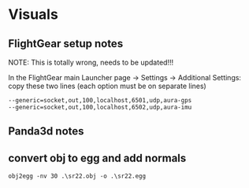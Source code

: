 # Visuals

## FlightGear setup notes

NOTE: This is totally wrong, needs to be updated!!!

In the FlightGear main Launcher page -> Settings -> Additional
Settings: copy these two lines (each option must be on separate lines)

    --generic=socket,out,100,localhost,6501,udp,aura-gps
    --generic=socket,out,100,localhost,6502,udp,aura-imu

## Panda3d notes

## convert obj to egg and add normals

    obj2egg -nv 30 .\sr22.obj -o .\sr22.egg
